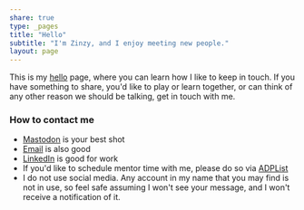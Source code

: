 ```yaml
---
share: true
type: _pages
title: "Hello"
subtitle: "I'm Zinzy, and I enjoy meeting new people."
layout: page
---
```

This is my [hello](https://alastairjohnston.com/introducing-hello-pages/) page, where you can learn how I like to keep in touch. If you have something to share, you'd like to play or learn together, or can think of any other reason we should be talking, get in touch with me.

### How to contact me
- [Mastodon](https://tech.lgbt/@zinzy) is your best shot
- [Email](/contact) is also good
- [LinkedIn](https://nl.linkedin.com/in/zinzy) is good for work
- If you'd like to schedule mentor time with me, please do so via [ADPList](https://adplist.org/mentors/zinzy-nev-geene)
- I do not use social media. Any account in my name that you may find is not in use, so feel safe assuming I won't see your message, and I won't receive a notification of it.